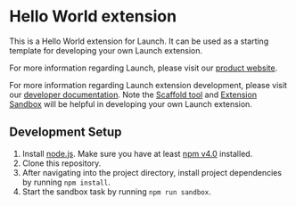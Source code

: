 # Hello World extension

This is a Hello World extension for Launch. It can be used as a starting template for developing your own Launch extension.

For more information regarding Launch, please visit our [product website](http://www.adobe.com/enterprise/cloud-platform/launch.html).

For more information regarding Launch extension development, please visit our [developer documentation](https://developer.adobelaunch.com/extensions/). Note the [Scaffold tool](https://www.npmjs.com/package/@adobe/reactor-scaffold) and [Extension Sandbox](https://www.npmjs.com/package/@adobe/reactor-sandbox) will be helpful in developing your own Launch extension.

## Development Setup
1. Install [node.js](https://nodejs.org/). Make sure you have at least [npm v4.0](https://docs.npmjs.com/getting-started/installing-node#updating-npm) installed.
2. Clone this repository.
3. After navigating into the project directory, install project dependencies by running `npm install`.
4. Start the sandbox task by running `npm run sandbox`.

